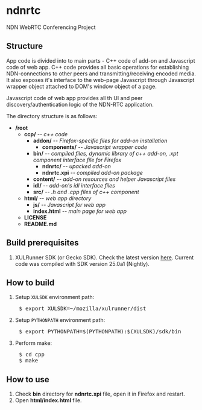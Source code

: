 ndnrtc
======

NDN WebRTC Conferencing Project

Structure
----
App code is divided into to main parts - C++ code of add-on and Javascript code of web app.
C++ code provides all basic operations for establishing NDN-connections to other peers and transmitting/receiving encoded media. It also exposes it's interface to the web-page Javascript through Javascript wrapper object attached to DOM's window object of a page.

Javascript code of web app provides all th UI and peer discovery/authentication logic of the NDN-RTC application.

The directory structure is as follows:

* **/root**
    * **ccp/** *-- c++ code*
        * **addon/** *-- Firefox-specific files for add-on installation*
            * **components/** *-- Javascript wrapper code*
        * **bin/** *-- compiled files, dynamic library of c++ add-on, .xpt component interface file for Firefox*
            * **ndnrtc/** *-- upacked add-on*
            * **ndnrtc.xpi** *-- compiled add-on package*
        * **content/** *-- add-on resources and helper Javascript files*
        * **idl/** *-- add-on's idl interface files*
        * **src/** *-- .h and .cpp files of c++ component*
    * **html/** *-- web app directory*
        * **js/** *-- Javascript for web app*
        * **index.html** *-- main page for web app*
    * **LICENSE**
    * **README.md**

Build prerequisites
----
1. XULRunner SDK (or Gecko SDK). Check the latest version [here](http://ftp.mozilla.org/pub/mozilla.org/xulrunner/nightly/latest-trunk/). Current code was compiled with SDK version 25.0a1 (Nightly).

How to build
----
1. Setup `XULSDK` environment path:
<pre>
    $ export XULSDK=~/mozilla/xulrunner/dist
</pre>
    
2. Setup `PYTHONPATH` environment path:
<pre>
    $ export PYTHONPATH=$(PYTHONPATH):$(XULSDK)/sdk/bin
</pre>

3. Perform make:
<pre>
    $ cd cpp
    $ make
</pre>

How to use
----
1. Check **bin** directory for **ndnrtc.xpi** file, open it in Firefox and restart.
2. Open **html/index.html** file.
